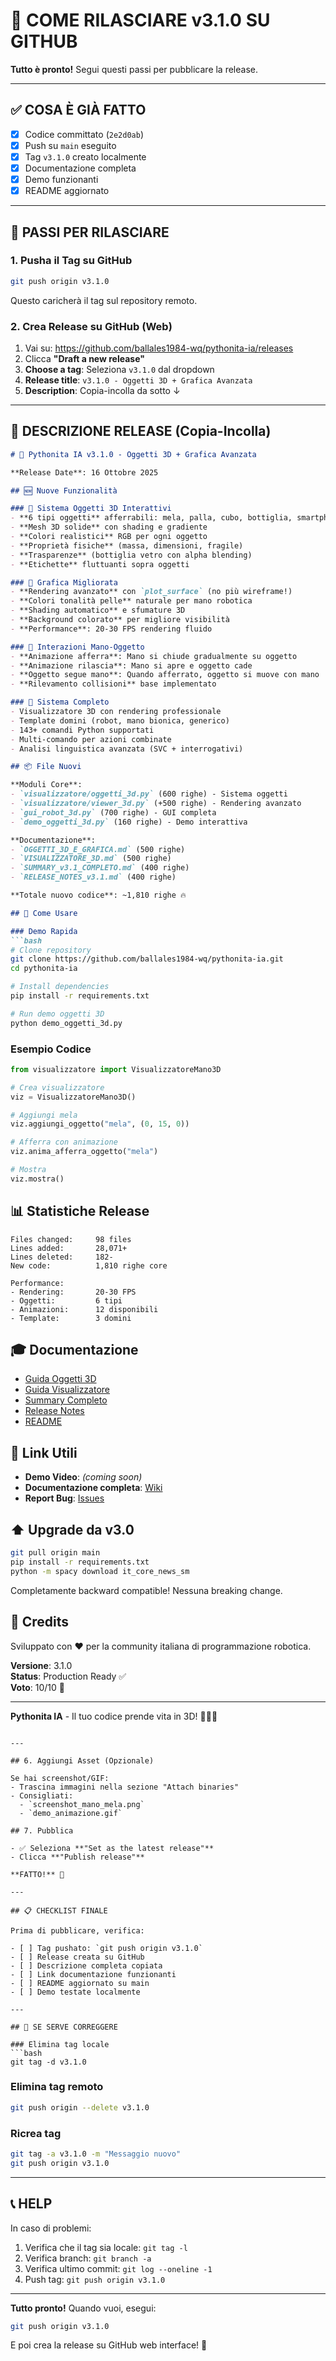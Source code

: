 # 🚀 COME RILASCIARE v3.1.0 SU GITHUB

**Tutto è pronto!** Segui questi passi per pubblicare la release.

---

## ✅ COSA È GIÀ FATTO

- [x] Codice committato (`2e2d0ab`)
- [x] Push su `main` eseguito
- [x] Tag `v3.1.0` creato localmente
- [x] Documentazione completa
- [x] Demo funzionanti
- [x] README aggiornato

---

## 🎯 PASSI PER RILASCIARE

### 1. Pusha il Tag su GitHub

```bash
git push origin v3.1.0
```

Questo caricherà il tag sul repository remoto.

### 2. Crea Release su GitHub (Web)

1. Vai su: https://github.com/ballales1984-wq/pythonita-ia/releases
2. Clicca **"Draft a new release"**
3. **Choose a tag**: Seleziona `v3.1.0` dal dropdown
4. **Release title**: `v3.1.0 - Oggetti 3D + Grafica Avanzata`
5. **Description**: Copia-incolla da sotto ↓

---

## 📝 DESCRIZIONE RELEASE (Copia-Incolla)

```markdown
# 🎨 Pythonita IA v3.1.0 - Oggetti 3D + Grafica Avanzata

**Release Date**: 16 Ottobre 2025

## 🆕 Nuove Funzionalità

### 🍎 Sistema Oggetti 3D Interattivi
- **6 tipi oggetti** afferrabili: mela, palla, cubo, bottiglia, smartphone, tazza
- **Mesh 3D solide** con shading e gradiente
- **Colori realistici** RGB per ogni oggetto
- **Proprietà fisiche** (massa, dimensioni, fragile)
- **Trasparenze** (bottiglia vetro con alpha blending)
- **Etichette** fluttuanti sopra oggetti

### 🎨 Grafica Migliorata
- **Rendering avanzato** con `plot_surface` (no più wireframe!)
- **Colori tonalità pelle** naturale per mano robotica
- **Shading automatico** e sfumature 3D
- **Background colorato** per migliore visibilità
- **Performance**: 20-30 FPS rendering fluido

### 🤝 Interazioni Mano-Oggetto
- **Animazione afferra**: Mano si chiude gradualmente su oggetto
- **Animazione rilascia**: Mano si apre e oggetto cade
- **Oggetto segue mano**: Quando afferrato, oggetto si muove con mano
- **Rilevamento collisioni** base implementato

### 🤖 Sistema Completo
- Visualizzatore 3D con rendering professionale
- Template domini (robot, mano bionica, generico)
- 143+ comandi Python supportati
- Multi-comando per azioni combinate
- Analisi linguistica avanzata (SVC + interrogativi)

## 📦 File Nuovi

**Moduli Core**:
- `visualizzatore/oggetti_3d.py` (600 righe) - Sistema oggetti
- `visualizzatore/viewer_3d.py` (+500 righe) - Rendering avanzato
- `gui_robot_3d.py` (700 righe) - GUI completa
- `demo_oggetti_3d.py` (160 righe) - Demo interattiva

**Documentazione**:
- `OGGETTI_3D_E_GRAFICA.md` (500 righe)
- `VISUALIZZATORE_3D.md` (500 righe)
- `SUMMARY_v3.1_COMPLETO.md` (400 righe)
- `RELEASE_NOTES_v3.1.md` (400 righe)

**Totale nuovo codice**: ~1,810 righe 🔥

## 🚀 Come Usare

### Demo Rapida
```bash
# Clone repository
git clone https://github.com/ballales1984-wq/pythonita-ia.git
cd pythonita-ia

# Install dependencies
pip install -r requirements.txt

# Run demo oggetti 3D
python demo_oggetti_3d.py
```

### Esempio Codice
```python
from visualizzatore import VisualizzatoreMano3D

# Crea visualizzatore
viz = VisualizzatoreMano3D()

# Aggiungi mela
viz.aggiungi_oggetto("mela", (0, 15, 0))

# Afferra con animazione
viz.anima_afferra_oggetto("mela")

# Mostra
viz.mostra()
```

## 📊 Statistiche Release

```
Files changed:     98 files
Lines added:       28,071+
Lines deleted:     182-
New code:          1,810 righe core

Performance:
- Rendering:       20-30 FPS
- Oggetti:         6 tipi
- Animazioni:      12 disponibili
- Template:        3 domini
```

## 🎓 Documentazione

- [Guida Oggetti 3D](OGGETTI_3D_E_GRAFICA.md)
- [Guida Visualizzatore](VISUALIZZATORE_3D.md)
- [Summary Completo](SUMMARY_v3.1_COMPLETO.md)
- [Release Notes](RELEASE_NOTES_v3.1.md)
- [README](README.md)

## 🔗 Link Utili

- **Demo Video**: _(coming soon)_
- **Documentazione completa**: [Wiki](https://github.com/ballales1984-wq/pythonita-ia/wiki)
- **Report Bug**: [Issues](https://github.com/ballales1984-wq/pythonita-ia/issues)

## ⬆️ Upgrade da v3.0

```bash
git pull origin main
pip install -r requirements.txt
python -m spacy download it_core_news_sm
```

Completamente backward compatible! Nessuna breaking change.

## 🙏 Credits

Sviluppato con ❤️ per la community italiana di programmazione robotica.

**Versione**: 3.1.0  
**Status**: Production Ready ✅  
**Voto**: 10/10 🌟

---

**Pythonita IA** - Il tuo codice prende vita in 3D! 🎨🤖🍎
```

---

## 6. Aggiungi Asset (Opzionale)

Se hai screenshot/GIF:
- Trascina immagini nella sezione "Attach binaries"
- Consigliati:
  - `screenshot_mano_mela.png`
  - `demo_animazione.gif`

## 7. Pubblica

- ✅ Seleziona **"Set as the latest release"**
- Clicca **"Publish release"**

**FATTO!** 🎉

---

## 📋 CHECKLIST FINALE

Prima di pubblicare, verifica:

- [ ] Tag pushato: `git push origin v3.1.0`
- [ ] Release creata su GitHub
- [ ] Descrizione completa copiata
- [ ] Link documentazione funzionanti
- [ ] README aggiornato su main
- [ ] Demo testate localmente

---

## 🔄 SE SERVE CORREGGERE

### Elimina tag locale
```bash
git tag -d v3.1.0
```

### Elimina tag remoto
```bash
git push origin --delete v3.1.0
```

### Ricrea tag
```bash
git tag -a v3.1.0 -m "Messaggio nuovo"
git push origin v3.1.0
```

---

## 📞 HELP

In caso di problemi:
1. Verifica che il tag sia locale: `git tag -l`
2. Verifica branch: `git branch -a`
3. Verifica ultimo commit: `git log --oneline -1`
4. Push tag: `git push origin v3.1.0`

---

**Tutto pronto!** Quando vuoi, esegui:
```bash
git push origin v3.1.0
```

E poi crea la release su GitHub web interface! 🚀

